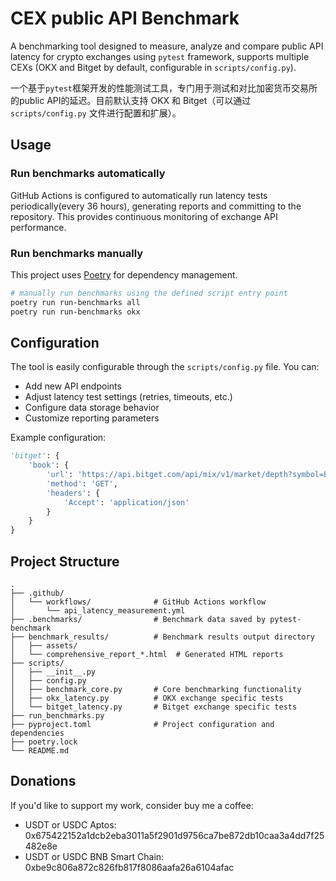# CEX public API Benchmark

A benchmarking tool designed to measure, analyze and compare public API latency for crypto exchanges using `pytest` framework, supports multiple CEXs (OKX and Bitget by default, configurable in `scripts/config.py`).

一个基于`pytest`框架开发的性能测试工具，专门用于测试和对比加密货币交易所的public API的延迟。目前默认支持 OKX 和 Bitget（可以通过 `scripts/config.py` 文件进行配置和扩展）。

## Usage
### Run benchmarks automatically
GitHub Actions is configured to automatically run latency tests periodically(every 36 hours), generating reports and committing to the repository. This provides continuous monitoring of exchange API performance.

### Run benchmarks manually
This project uses [Poetry](https://python-poetry.org/) for dependency management.
```bash
# manually run benchmarks using the defined script entry point
poetry run run-benchmarks all
poetry run run-benchmarks okx
```


## Configuration

The tool is easily configurable through the `scripts/config.py` file. You can:

- Add new API endpoints 
- Adjust latency test settings (retries, timeouts, etc.)
- Configure data storage behavior
- Customize reporting parameters

Example configuration:

```python
'bitget': {
    'book': {
        'url': 'https://api.bitget.com/api/mix/v1/market/depth?symbol=BTCUSDT_UMCBL&limit=20',
        'method': 'GET',
        'headers': {
            'Accept': 'application/json'
        }
    }
}
```


## Project Structure

```
.
├── .github/
│   └── workflows/              # GitHub Actions workflow
│       └── api_latency_measurement.yml
├── .benchmarks/                # Benchmark data saved by pytest-benchmark           
├── benchmark_results/          # Benchmark results output directory
│   ├── assets/               
│   └── comprehensive_report_*.html  # Generated HTML reports
├── scripts/                   
│   ├── __init__.py            
│   ├── config.py           
│   ├── benchmark_core.py       # Core benchmarking functionality
│   ├── okx_latency.py          # OKX exchange specific tests
│   └── bitget_latency.py       # Bitget exchange specific tests
├── run_benchmarks.py          
├── pyproject.toml              # Project configuration and dependencies
├── poetry.lock             
└── README.md                  
```

## Donations

If you'd like to support my work, consider buy me a coffee:

- USDT or USDC Aptos:  
0x675422152a1dcb2eba3011a5f2901d9756ca7be872db10caa3a4dd7f25482e8e  
- USDT or USDC BNB Smart Chain:  
0xbe9c806a872c826fb817f8086aafa26a6104afac  